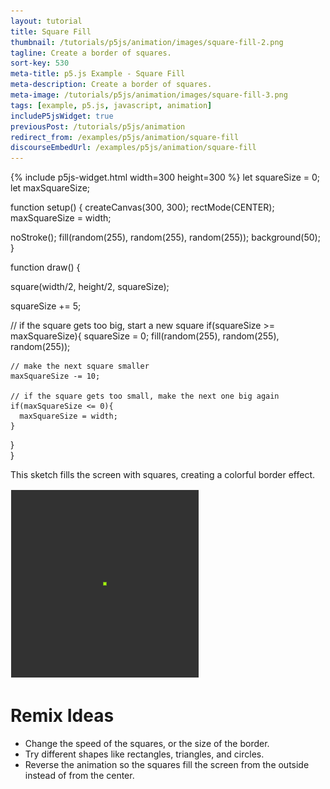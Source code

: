 ```yaml
---
layout: tutorial
title: Square Fill
thumbnail: /tutorials/p5js/animation/images/square-fill-2.png
tagline: Create a border of squares.
sort-key: 530
meta-title: p5.js Example - Square Fill
meta-description: Create a border of squares.
meta-image: /tutorials/p5js/animation/images/square-fill-3.png
tags: [example, p5.js, javascript, animation]
includeP5jsWidget: true
previousPost: /tutorials/p5js/animation
redirect_from: /examples/p5js/animation/square-fill
discourseEmbedUrl: /examples/p5js/animation/square-fill
---
```


{% include p5js-widget.html width=300 height=300 %}
let squareSize = 0;
let maxSquareSize;

function setup() {
  createCanvas(300, 300);
  rectMode(CENTER);
  maxSquareSize = width;

  noStroke();
  fill(random(255), random(255), random(255));
  background(50);
}

function draw() {

  square(width/2, height/2, squareSize);

  squareSize += 5;

  // if the square gets too big, start a new square
  if(squareSize >= maxSquareSize){
    squareSize = 0;
    fill(random(255), random(255), random(255));

    // make the next square smaller
    maxSquareSize -= 10;

    // if the square gets too small, make the next one big again
    if(maxSquareSize <= 0){
      maxSquareSize = width;
    }
  }  
}
</script>

This sketch fills the screen with squares, creating a colorful border effect.

![squares filling the canvas](/tutorials/p5js/animation/images/square-fill-1.gif)

# Remix Ideas

- Change the speed of the squares, or the size of the border.
- Try different shapes like rectangles, triangles, and circles.
- Reverse the animation so the squares fill the screen from the outside instead of from the center.
